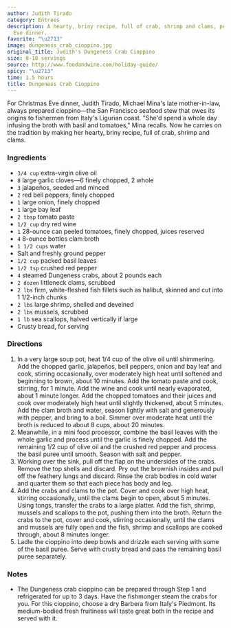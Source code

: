 ```yaml
---
author: Judith Tirado
category: Entrees
description: A hearty, briny recipe, full of crab, shrimp and clams, perfect for Christmas
  Eve dinner.
favorite: "\u2713"
image: dungeness_crab_cioppino.jpg
original_title: Judith's Dungeness Crab Cioppino
size: 8-10 servings
source: http://www.foodandwine.com/holiday-guide/
spicy: "\u2713"
time: 1.5 hours
title: Dungeness Crab Cioppino
---
```


For Christmas Eve dinner, Judith Tirado, Michael Mina's late mother-in-law, always prepared cioppino—the San Francisco seafood stew that owes its origins to fishermen from Italy's Ligurian coast. "She'd spend a whole day infusing the broth with basil and tomatoes," Mina recalls. Now he carries on the tradition by making her hearty, briny recipe, full of crab, shrimp and clams.

### Ingredients

* `3/4 cup` extra-virgin olive oil
* `8` large garlic cloves—6 finely chopped, 2 whole
* `3` jalapeños, seeded and minced
* `2` red bell peppers, finely chopped
* `1` large onion, finely chopped
* `1` large bay leaf
* `2 tbsp` tomato paste
* `1/2 cup` dry red wine
* `1` 28-ounce can peeled tomatoes, finely chopped, juices reserved
* `4` 8-ounce bottles clam broth
* `1 1/2 cups` water
* Salt and freshly ground pepper
* `1/2 cup` packed basil leaves
* `1/2 tsp` crushed red pepper
* `4` steamed Dungeness crabs, about 2 pounds each
* `2 dozen` littleneck clams, scrubbed
* `2 lbs` firm, white-fleshed fish fillets such as halibut, skinned and cut into 1 1/2-inch chunks
* `2 lbs` large shrimp, shelled and deveined
* `2 lbs` mussels, scrubbed
* `1 lb` sea scallops, halved vertically if large
* Crusty bread, for serving

### Directions

1. In a very large soup pot, heat 1/4 cup of the olive oil until shimmering. Add the chopped garlic, jalapeños, bell peppers, onion and bay leaf and cook, stirring occasionally, over moderately high heat until softened and beginning to brown, about 10 minutes. Add the tomato paste and cook, stirring, for 1 minute. Add the wine and cook until nearly evaporated, about 1 minute longer. Add the chopped tomatoes and their juices and cook over moderately high heat until slightly thickened, about 5 minutes. Add the clam broth and water, season lightly with salt and generously with pepper, and bring to a boil. Simmer over moderate heat until the broth is reduced to about 8 cups, about 20 minutes.
2. Meanwhile, in a mini food processor, combine the basil leaves with the whole garlic and process until the garlic is finely chopped. Add the remaining 1/2 cup of olive oil and the crushed red pepper and process the basil puree until smooth. Season with salt and pepper.
3. Working over the sink, pull off the flap on the undersides of the crabs. Remove the top shells and discard. Pry out the brownish insides and pull off the feathery lungs and discard. Rinse the crab bodies in cold water and quarter them so that each piece has body and leg.
4. Add the crabs and clams to the pot. Cover and cook over high heat, stirring occasionally, until the clams begin to open, about 5 minutes. Using tongs, transfer the crabs to a large platter. Add the fish, shrimp, mussels and scallops to the pot, pushing them into the broth. Return the crabs to the pot, cover and cook, stirring occasionally, until the clams and mussels are fully open and the fish, shrimp and scallops are cooked through, about 8 minutes longer.
5. Ladle the cioppino into deep bowls and drizzle each serving with some of the basil puree. Serve with crusty bread and pass the remaining basil puree separately.

### Notes

- The Dungeness crab cioppino can be prepared through Step 1 and refrigerated for up to 3 days. Have the fishmonger steam the crabs for you. For this cioppino, choose a dry Barbera from Italy's Piedmont. Its medium-bodied fresh fruitiness will taste great both in the recipe and served with it.